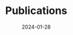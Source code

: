 ---
title: "Publications"  # Add a page title.

date: "2024-01-28"  # Add today's date.

type: "widget_page"  # Page type is a Widget Page
---